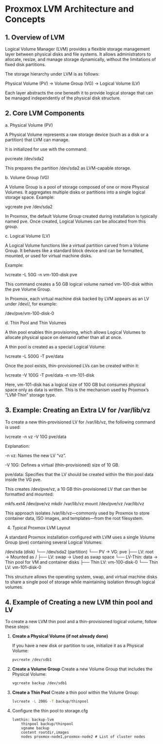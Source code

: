 # Proxmox LVM Architecture and Concepts

## 1. Overview of LVM

Logical Volume Manager (LVM) provides a flexible storage management layer
between physical disks and file systems. It allows administrators to allocate,
resize, and manage storage dynamically, without the limitations of fixed disk
partitions.

The storage hierarchy under LVM is as follows:

Physical Volume (PV) → Volume Group (VG) → Logical Volume (LV)

Each layer abstracts the one beneath it to provide logical storage that can be
managed independently of the physical disk structure.

## 2. Core LVM Components

a. Physical Volume (PV)

A Physical Volume represents a raw storage device (such as a disk or a
partition) that LVM can manage.

It is initialized for use with the command:

pvcreate /dev/sda2

This prepares the partition /dev/sda2 as LVM-capable storage.

b. Volume Group (VG)

A Volume Group is a pool of storage composed of one or more Physical Volumes.
It aggregates multiple disks or partitions into a single logical storage space.
Example:

vgcreate pve /dev/sda2

In Proxmox, the default Volume Group created during installation is typically
named pve. Once created, Logical Volumes can be allocated from this group.

c. Logical Volume (LV)

A Logical Volume functions like a virtual partition carved from a Volume Group.
It behaves like a standard block device and can be formatted, mounted, or used
for virtual machine disks.

Example:

lvcreate -L 50G -n vm-100-disk pve

This command creates a 50 GB logical volume named vm-100-disk within the pve
Volume Group.

In Proxmox, each virtual machine disk backed by LVM appears as an LV under
/dev/<VG>/, for example:

/dev/pve/vm-100-disk-0

d. Thin Pool and Thin Volumes

A thin pool enables thin provisioning, which allows Logical Volumes to allocate
physical space on demand rather than all at once.

A thin pool is created as a special Logical Volume:

lvcreate -L 500G -T pve/data

Once the pool exists, thin-provisioned LVs can be created within it:

lvcreate -V 100G -T pve/data -n vm-101-disk

Here, vm-101-disk has a logical size of 100 GB but consumes physical space only
as data is written. This is the mechanism used by Proxmox’s “LVM-Thin” storage
type.

## 3. Example: Creating an Extra LV for /var/lib/vz

To create a new thin-provisioned LV for /var/lib/vz, the following command is used:

lvcreate -n vz -V 10G pve/data

Explanation:

-n vz: Names the new LV “vz”.

-V 10G: Defines a virtual (thin-provisioned) size of 10 GB.

pve/data: Specifies that the LV should be created within the thin pool data
inside the VG pve.

This creates /dev/pve/vz, a 10 GB thin-provisioned LV that can then be formatted
and mounted:

mkfs.ext4 /dev/pve/vz
mkdir /var/lib/vz
mount /dev/pve/vz /var/lib/vz

This approach isolates /var/lib/vz—commonly used by Proxmox to store container
data, ISO images, and templates—from the root filesystem.

4. Typical Proxmox LVM Layout

A standard Proxmox installation configured with LVM uses a single Volume Group
(pve) containing several Logical Volumes:

/dev/sda (disk)
└── /dev/sda2 (partition)
└── PV → VG: pve
├── LV: root → Mounted as /
├── LV: swap → Used as swap space
└── LV-Thin: data → Thin pool for VM and container disks
├── Thin LV: vm-100-disk-0
└── Thin LV: vm-101-disk-0

This structure allows the operating system, swap, and virtual machine disks to
share a single pool of storage while maintaining isolation through logical
volumes.

## 4. Example of Creating a new LVM thin pool and LV

To create a new LVM thin pool and a thin-provisioned logical volume,
follow these steps:

1. **Create a Physical Volume (if not already done)**

   If you have a new disk or partition to use, initialize it as a Physical Volume:

   ```bash
   pvcreate /dev/sdb1
   ```

2. **Create a Volume Group**
   Create a new Volume Group that includes the Physical Volume:

   ```bash
   vgcreate backup /dev/sdb1
   ```

3. **Create a Thin Pool**
   Create a thin pool within the Volume Group:
   ```bash
   lvcreate -L 200G -T backup/thinpool
   ```
4. Configure the thin pool to storage.cfg
   ```
   lvmthin: backup-lvm
       thinpool backup/thinpool
       vgname backup
       content rootdir,images
       nodes proxmox-node1,proxmox-node2 # List of cluster nodes
   ```
